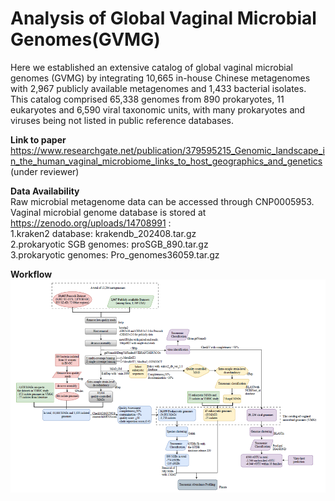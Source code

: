 # Analysis of Global Vaginal Microbial Genomes(GVMG)
Here we established an extensive catalog of global vaginal microbial genomes (GVMG) by integrating 10,665 in-house Chinese metagenomes with 2,967 publicly available metagenomes and 1,433 bacterial isolates. This catalog comprised 65,338 genomes from 890 prokaryotes, 11 eukaryotes and 6,590 viral taxonomic units, with many prokaryotes and viruses being not listed in public reference databases.

**Link to paper**
https://www.researchgate.net/publication/379595215_Genomic_landscape_in_the_human_vaginal_microbiome_links_to_host_geographics_and_genetics (under reviewer)

**Data Availability**  
Raw microbial metagenome data can be accessed through CNP0005953.  
Vaginal microbial genome database is stored at https://zenodo.org/uploads/14708991  :  
1.kraken2 database: krakendb_202408.tar.gz  
2.prokaryotic SGB genomes: proSGB_890.tar.gz  
3.prokaryotic genomes: Pro_genomes36059.tar.gz  

**Workflow**
![Alternative Text](work_flow.png)


